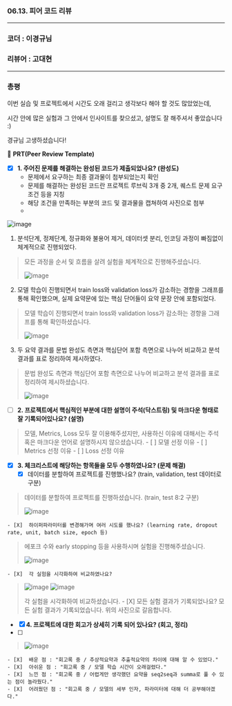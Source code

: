 ### 06.13. 피어 코드 리뷰
***
### 코더 : 이경규님
### 리뷰어 : 고대현
***
### 총평
이번 실습 및 프로젝트에서 시간도 오래 걸리고 생각보다 해야 할 것도 많았었는데,

시간 안에 많은 실험과 그 안에서 인사이트를 찾으셨고, 설명도 잘 해주셔서 좋았습니다 :)

경규님 고생하셨습니다!

🔑 **PRT(Peer Review Template)**

- [X]  **1. 주어진 문제를 해결하는 완성된 코드가 제출되었나요? (완성도)**
    - 문제에서 요구하는 최종 결과물이 첨부되었는지 확인
    - 문제를 해결하는 완성된 코드란 프로젝트 루브릭 3개 중 2개, 
    퀘스트 문제 요구조건 등을 지칭
    - 해당 조건을 만족하는 부분의 코드 및 결과물을 캡쳐하여 사진으로 첨부
    - 
![image](https://github.com/LeeKyoungGyu/AIFFEL-QUEST/assets/102419537/45a354b2-ba1a-44f9-87f3-e2f8b20c2ec5)

1) 분석단계, 정제단계, 정규화와 불용어 제거, 데이터셋 분리, 인코딩 과정이 빠짐없이 체계적으로 진행되었다.
> 모든 과정을 순서 및 흐름을 살려 실험을 체계적으로 진행해주셨습니다.
> 
> ![image](https://github.com/LeeKyoungGyu/AIFFEL-QUEST/assets/102419537/9b48da7a-5ebf-43b9-982b-3cf1a6933771)
> 
2) 모델 학습이 진행되면서 train loss와 validation loss가 감소하는 경향을 그래프를 통해 확인했으며, 실제 요약문에 있는 핵심 단어들이 요약 문장 안에 포함되었다.
> 모델 학습이 진행되면서 train loss와 validation loss가 감소하는 경향을 그래프를 통해 확인하셨습니다.
> 
> ![image](https://github.com/LeeKyoungGyu/AIFFEL-QUEST/assets/102419537/3f6851fd-554d-4b14-9a69-2dd08d7a6f51)
> 
3) 두 요약 결과를 문법 완성도 측면과 핵심단어 포함 측면으로 나누어 비교하고 분석 결과를 표로 정리하여 제시하였다.
> 문법 완성도 측면과 핵심단어 포함 측면으로 나누어 비교하고 분석 결과를 표로 정리하여 제시하셨습니다.
> 
> ![image](https://github.com/LeeKyoungGyu/AIFFEL-QUEST/assets/102419537/480871f2-a45c-4461-9e3b-074c70e4bf70)

- [ ]  **2. 프로젝트에서 핵심적인 부분에 대한 설명이 주석(닥스트링) 및 마크다운 형태로 잘 기록되어있나요? (설명)**
> 모델, Metrics, Loss 모두 잘 이용해주셨지만, 사용하신 이유에 대해서는 주석 혹은 마크다운 언어로 설명하시지 않으셨습니다.
    - [ ]  모델 선정 이유
    - [ ]  Metrics 선정 이유
    - [ ]  Loss 선정 이유

- [X]  **3. 체크리스트에 해당하는 항목들을 모두 수행하였나요? (문제 해결)**
    - [X]  데이터를 분할하여 프로젝트를 진행했나요? (train, validation, test 데이터로 구분)
> 데이터를 분할하여 프로젝트를 진행하셨습니다. (train, test 8:2 구분)
> 
> ![image](https://github.com/LeeKyoungGyu/AIFFEL-QUEST/assets/102419537/66482ea8-7506-4abc-be8c-334b19c09be8)
> 
    - [X]  하이퍼파라미터를 변경해가며 여러 시도를 했나요? (learning rate, dropout rate, unit, batch size, epoch 등)
> 에포크 수와 early stopping 등을 사용하시며 실험을 진행해주셨습니다.
> 
> ![image](https://github.com/LeeKyoungGyu/AIFFEL-QUEST/assets/102419537/e5f3cf8b-fbc3-43a1-8354-0d355cb55325)
> 
    - [X]  각 실험을 시각화하여 비교하였나요?
    
> ![image](https://github.com/LeeKyoungGyu/AIFFEL-QUEST/assets/102419537/6c0e65d2-b77d-409b-888c-13d2c3d589ac)
> ![image](https://github.com/LeeKyoungGyu/AIFFEL-QUEST/assets/102419537/f4ee904c-5071-4fdb-9734-3f7c8740e7eb)
> 
> 각 실험을 시각화하여 비교하셨습니다.
    - [X]  모든 실험 결과가 기록되었나요?
> 모든 실험 결과가 기록되었습니다. 위의 사진으로 갈음합니다.

- [X]  **4. 프로젝트에 대한 회고가 상세히 기록 되어 있나요? (회고, 정리)**
- [ ]  
> ![image](https://github.com/LeeKyoungGyu/AIFFEL-QUEST/assets/102419537/14a1a262-44d6-4be1-afa2-915fa9b5f518)
> 
    - [X]  배운 점 : "회고록 중 / 추상적요약과 추출적요약의 차이에 대해 알 수 있었다."
    - [X]  아쉬운 점 : "회고록 중 / 모델 학습 시간이 오래걸렸다."
    - [X]  느낀 점 : "회고록 중 / 어렵게만 생각했던 요약을 seq2seq과 summa로 풀 수 있는 점이 놀라웠다."
    - [X]  어려웠던 점 : "회고록 중 / 모델의 세부 인자, 파라미터에 대해 더 공부해야겠다."
